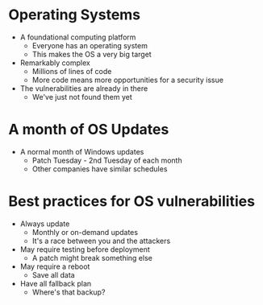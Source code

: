 # Operating Systems
- A foundational computing platform
	- Everyone has an operating system
	- This makes the OS a very big target
- Remarkably complex
	- Millions of lines of code
	- More code means more opportunities for a security issue
- The vulnerabilities are already in there
	- We've just not found them yet
# A month of OS Updates
- A normal month of Windows updates
	- Patch Tuesday - 2nd Tuesday of each month
	- Other companies have similar schedules
# Best practices for OS vulnerabilities
- Always update
	- Monthly or on-demand updates
	- It's a race between you and the attackers
- May require testing before deployment
	- A patch might break something else
- May require a reboot
	- Save all data
- Have all fallback plan
	- Where's that backup?